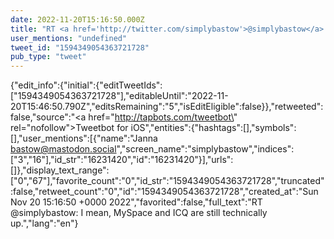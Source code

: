 ```yaml
---
date: 2022-11-20T15:16:50.000Z
title: "RT <a href='http://twitter.com/simplybastow'>@simplybastow</a>: I mean, MySpace and ICQ are still technically up.″"
user_mentions: "undefined"
tweet_id: "1594349054363721728"
pub_type: "tweet"
---
```

{"edit_info":{"initial":{"editTweetIds":["1594349054363721728"],"editableUntil":"2022-11-20T15:46:50.790Z","editsRemaining":"5","isEditEligible":false}},"retweeted":false,"source":"<a href=\"http://tapbots.com/tweetbot\" rel=\"nofollow\">Tweetbot for iΟS</a>","entities":{"hashtags":[],"symbols":[],"user_mentions":[{"name":"Janna bastow@mastodon.social","screen_name":"simplybastow","indices":["3","16"],"id_str":"16231420","id":"16231420"}],"urls":[]},"display_text_range":["0","67"],"favorite_count":"0","id_str":"1594349054363721728","truncated":false,"retweet_count":"0","id":"1594349054363721728","created_at":"Sun Nov 20 15:16:50 +0000 2022","favorited":false,"full_text":"RT @simplybastow: I mean, MySpace and ICQ are still technically up.","lang":"en"}
